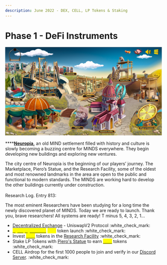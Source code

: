 ```yaml
---
description: June 2022 - DEX, CELL, LP Tokens & Staking
---
```


# Phase 1 - DeFi Instruments

![](../../.gitbook/assets/BaseGame.png)

****[**Neuropia**](../../learn/game-basics/neuropia/)**,** an old MIND settlement filled with history and culture is slowly becoming a buzzing centre for MINDS everywhere. They begin developing new buildings and exploring new ventures.

The city centre of Neuropia is the beginning of our players’ journey. The Marketplace, Piero’s Statue, and the Research Facility, some of the oldest and most renowned landmarks in the area are open to the public and functional to modern standards. The MINDS are working hard to develop the other buildings currently under construction.\
\
Research Log. Entry 813:&#x20;

The most eminent Researchers have been studying for a long time the newly discovered planet of MINDS. Today we are ready to launch. Thank you, brave researchers! All systems are ready! T minus 5, 4, 3, 2, 1…

* [Decentralized Exchange](../decentralized-exchange.md) - UniswapV2 Protocol :white\_check\_mark:
* [<mark style="color:yellow;">**Synaptyx \[STX\]**</mark>](../synaptyx-token.md) <mark style="color:yellow;">****</mark> token launch :white\_check\_mark:
* Invest [<mark style="color:yellow;">**STX**</mark>](../synaptyx-token.md) tokens in the [Research Facility](../research-facility.md) :white\_check\_mark:
* Stake LP Tokens with [Piero's Statue](../pieros-statue.md) to earn [<mark style="color:yellow;">**STX**</mark>](../synaptyx-token.md) tokens :white\_check\_mark:
* CELL Airdrop for the first 1000 people to join and verify in our [Discord Server](https://discord.gg/mindgames). :white\_check\_mark:
